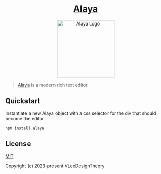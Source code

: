 <h1 align="center">
  <a href="https://github.com/vleedesigntheory/alaya" title="Quill">Alaya</a>
</h1>
<p align="center">
  <a href="https://github.com/vleedesigntheory/alaya" title="Alaya"><img alt="Alaya Logo" src="https://github.com/vleedesigntheory/alaya/assets/logo.svg" width="180"></a>
</p>

> [Alaya](https://github.com/vleedesigntheory/alaya) is a modern rich text editor.

## Quickstart

Instantiate a new Alaya object with a css selector for the div that should become the editor.

```js
npm install alaya
```


## License

[MIT](http://opensource.org/licenses/MIT)

Copyright (c) 2023-present VLeeDesignTheory
